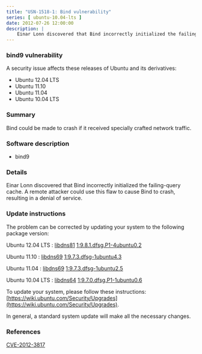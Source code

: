 ```yaml
---
title: "USN-1518-1: Bind vulnerability"
series: [ ubuntu-10.04-lts ]
date: 2012-07-26 12:00:00
description: |
    Einar Lonn discovered that Bind incorrectly initialized the failing-query cache. A remote attacker could use this flaw to cause Bind to crash, resulting in a denial of service. 
--- 
```

 
### bind9 vulnerability

A security issue affects these releases of Ubuntu and its derivatives:

* Ubuntu 12.04 LTS
* Ubuntu 11.10
* Ubuntu 11.04
* Ubuntu 10.04 LTS

### Summary

Bind could be made to crash if it received specially crafted network traffic.

### Software description

* bind9 

### Details

Einar Lonn discovered that Bind incorrectly initialized the failing-query cache. A remote attacker could use this flaw to cause Bind to crash, resulting in a denial of service. 

### Update instructions

The problem can be corrected by updating your system to the following package version:

Ubuntu 12.04 LTS
 : [libdns81](https://launchpad.net/ubuntu/+source/bind9) <span> [1:9.8.1.dfsg.P1-4ubuntu0.2](https://launchpad.net/ubuntu/+source/bind9/1:9.8.1.dfsg.P1-4ubuntu0.2) </span> 

Ubuntu 11.10
 : [libdns69](https://launchpad.net/ubuntu/+source/bind9) <span> [1:9.7.3.dfsg-1ubuntu4.3](https://launchpad.net/ubuntu/+source/bind9/1:9.7.3.dfsg-1ubuntu4.3) </span> 

Ubuntu 11.04
 : [libdns69](https://launchpad.net/ubuntu/+source/bind9) <span> [1:9.7.3.dfsg-1ubuntu2.5](https://launchpad.net/ubuntu/+source/bind9/1:9.7.3.dfsg-1ubuntu2.5) </span> 

Ubuntu 10.04 LTS
 : [libdns64](https://launchpad.net/ubuntu/+source/bind9) <span> [1:9.7.0.dfsg.P1-1ubuntu0.6](https://launchpad.net/ubuntu/+source/bind9/1:9.7.0.dfsg.P1-1ubuntu0.6) </span> 

To update your system, please follow these instructions: [https://wiki.ubuntu.com/Security/Upgrades](https://wiki.ubuntu.com/Security/Upgrades).

In general, a standard system update will make all the necessary changes. 

### References

 [CVE-2012-3817](http://people.ubuntu.com/~ubuntu-security/cve/CVE-2012-3817)
 
